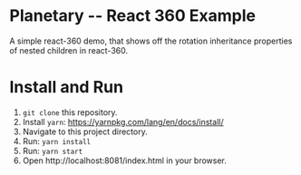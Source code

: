 # Planetary -- React 360 Example

A simple react-360 demo, that shows off the rotation inheritance properties of nested children in react-360.


# Install and Run
1. `git clone` this repository.
2. Install `yarn`: https://yarnpkg.com/lang/en/docs/install/
3. Navigate to this project directory.
4. Run: `yarn install`
5. Run: `yarn start`
6. Open http://localhost:8081/index.html in your browser.
